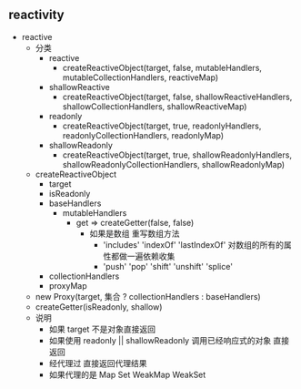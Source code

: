 ## reactivity

- reactive
  - 分类
    - reactive
      - createReactiveObject(target, false, mutableHandlers, mutableCollectionHandlers, reactiveMap)
    - shallowReactive
      - createReactiveObject(target, false, shallowReactiveHandlers, shallowCollectionHandlers, shallowReactiveMap)
    - readonly
      - createReactiveObject(target, true, readonlyHandlers, readonlyCollectionHandlers, readonlyMap)
    - shallowReadonly
      - createReactiveObject(target, true, shallowReadonlyHandlers, shallowReadonlyCollectionHandlers, shallowReadonlyMap)
  - createReactiveObject
    - target
    - isReadonly
    - baseHandlers
      - mutableHandlers
        - get => createGetter(false, false)
          - 如果是数组 重写数组方法
            - 'includes' 'indexOf' 'lastIndexOf' 对数组的所有的属性都做一遍依赖收集
            - 'push' 'pop' 'shift' 'unshift' 'splice'
    - collectionHandlers
    - proxyMap
  - new Proxy(target, 集合 ? collectionHandlers : baseHandlers)
  - createGetter(isReadonly, shallow)
  - 说明
    - 如果 target 不是对象直接返回
    - 如果使用 readonly || shallowReadonly 调用已经响应式的对象 直接返回
    - 经代理过 直接返回代理结果
    - 如果代理的是 Map Set WeakMap WeakSet
